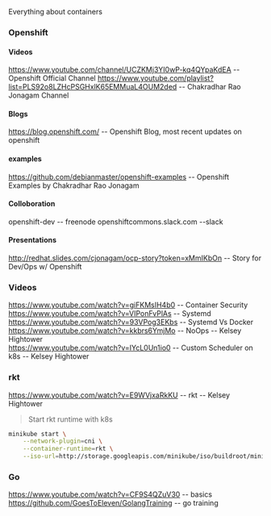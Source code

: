 Everything about containers

### Openshift

#### Videos
https://www.youtube.com/channel/UCZKMj3YI0wP-kq4QYpaKdEA       -- Openshift Official Channel
https://www.youtube.com/playlist?list=PLS92o8LZHcPSGHxlK65EMMuaL4OUM2ded    --  Chakradhar Rao Jonagam Channel

#### Blogs
https://blog.openshift.com/     -- Openshift Blog, most recent updates on openshift

#### examples
https://github.com/debianmaster/openshift-examples     -- Openshift Examples by Chakradhar Rao Jonagam


#### Colloboration
openshift-dev   -- freenode
openshiftcommons.slack.com   --slack

#### Presentations
http://redhat.slides.com/cjonagam/ocp-story?token=xMmIKbOn    -- Story for Dev/Ops w/ Openshift




### Videos
https://www.youtube.com/watch?v=giFKMsIH4b0  -- Container Security  
https://www.youtube.com/watch?v=VIPonFvPlAs  -- Systemd  
https://www.youtube.com/watch?v=93VPog3EKbs  -- Systemd Vs Docker   
https://www.youtube.com/watch?v=kkbrs6YmjMo  -- NoOps -- Kelsey Hightower  
https://www.youtube.com/watch?v=IYcL0Un1io0  -- Custom Scheduler on k8s  -- Kelsey Hightower


### rkt 
https://www.youtube.com/watch?v=E9WVjxaRkKU  -- rkt -- Kelsey Hightower
> Start rkt runtime with k8s
```sh
minikube start \
    --network-plugin=cni \
    --container-runtime=rkt \
    --iso-url=http://storage.googleapis.com/minikube/iso/buildroot/minikube-v0.0.6.iso
```

### Go
https://www.youtube.com/watch?v=CF9S4QZuV30   -- basics
https://github.com/GoesToEleven/GolangTraining  -- go training
